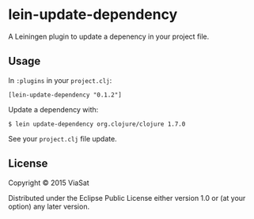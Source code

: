 # lein-update-dependency

A Leiningen plugin to update a depenency in your project file.

## Usage

In `:plugins` in your `project.clj`:

```text
[lein-update-dependency "0.1.2"]
```

Update a dependency with:

```
$ lein update-dependency org.clojure/clojure 1.7.0
```

See your `project.clj` file update.

## License

Copyright © 2015 ViaSat

Distributed under the Eclipse Public License either version 1.0 or (at
your option) any later version.
